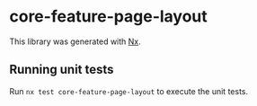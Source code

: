 # core-feature-page-layout

This library was generated with [Nx](https://nx.dev).

## Running unit tests

Run `nx test core-feature-page-layout` to execute the unit tests.
